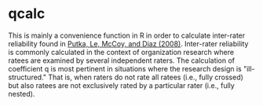 # qcalc

This is mainly a convenience function in R in order to calculate inter-rater reliability found in [Putka, Le, McCoy, and Diaz (2008)](https://www.ncbi.nlm.nih.gov/pubmed/18808219). Inter-rater reliability is commonly calculated in the context of organization research where ratees are examined by several independent raters. The calculation of coefficient q is most pertinent in situations where the research design is "ill-structured." That is, when raters do not rate all ratees (i.e., fully crossed) but also ratees are not exclusively rated by a particular rater (i.e., fully nested).
